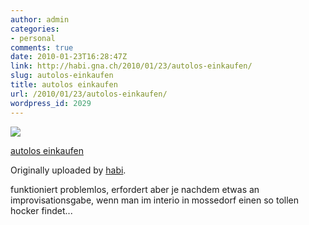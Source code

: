 ```yaml
---
author: admin
categories:
- personal
comments: true
date: 2010-01-23T16:28:47Z
link: http://habi.gna.ch/2010/01/23/autolos-einkaufen/
slug: autolos-einkaufen
title: autolos einkaufen
url: /2010/01/23/autolos-einkaufen/
wordpress_id: 2029
---
```


[![](http://farm5.static.flickr.com/4067/4297321349_3d90c5388a_m.jpg)](http://www.flickr.com/photos/habi/4297321349/)
   

 
  [autolos einkaufen](http://www.flickr.com/photos/habi/4297321349/)
    

  Originally uploaded by [habi](http://www.flickr.com/people/habi/).
 



funktioniert problemlos, erfordert aber je nachdem etwas an improvisationsgabe, wenn man im interio in mossedorf einen so tollen hocker findet...
  

